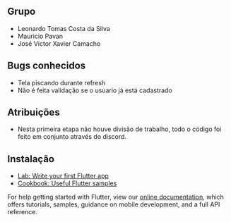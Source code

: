 ## Grupo
- Leonardo Tomas Costa da Silva
- Mauricio Pavan
- José Victor Xavier Camacho

## Bugs conhecidos
- Tela piscando durante refresh
- Não é feita validação se o usuario já está cadastrado

## Atribuições
- Nesta primeira etapa não houve divisão de trabalho, todo o código foi feito em conjunto através do discord.

## Instalação

- [Lab: Write your first Flutter app](https://flutter.dev/docs/get-started/codelab)
- [Cookbook: Useful Flutter samples](https://flutter.dev/docs/cookbook)

For help getting started with Flutter, view our
[online documentation](https://flutter.dev/docs), which offers tutorials,
samples, guidance on mobile development, and a full API reference.
